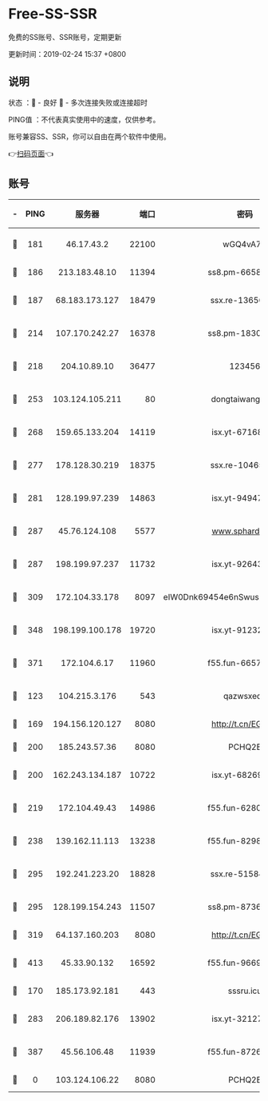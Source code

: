 # Free-SS-SSR

免费的SS账号、SSR账号，定期更新

更新时间：2019-02-24 15:37 +0800

## 说明

状态     ：🙂 - 良好 🙁 - 多次连接失败或连接超时

PING值   ：不代表真实使用中的速度，仅供参考。

账号兼容SS、SSR，你可以自由在两个软件中使用。

👉[扫码页面](https://liesauer.github.io/free-ss-ssr.github.io/)👈

## 账号

|-|PING|服务器|端口|密码|加密方式|区域|
|:----:|:----:|:-----:|-----:|:----:|:----:|:----:|
|🙂|181|46.17.43.2|22100|wGQ4vA7D|aes-256-gcm|RU|
|🙂|186|213.183.48.10|11394|ss8.pm-66583704|rc4-md5|RU|
|🙂|187|68.183.173.127|18479|ssx.re-13656982|aes-256-cfb|US|
|🙂|214|107.170.242.27|16378|ss8.pm-18305798|aes-256-cfb|US|
|🙂|218|204.10.89.10|36477|123456|aes-256-cfb|US|
|🙂|253|103.124.105.211|80|dongtaiwang.com|aes-256-cfb|US|
|🙂|268|159.65.133.204|14119|isx.yt-67168990|aes-256-cfb|SG|
|🙂|277|178.128.30.219|18375|ssx.re-10465888|aes-256-cfb|SG|
|🙂|281|128.199.97.239|14863|isx.yt-94947792|aes-256-cfb|SG|
|🙂|287|45.76.124.108|5577|www.sphard.com|aes-256-cfb|AU|
|🙂|287|198.199.97.237|11732|isx.yt-92643229|aes-256-cfb|US|
|🙂|309|172.104.33.178|8097|eIW0Dnk69454e6nSwuspv9DmS201tQ0D|aes-256-cfb|SG|
|🙂|348|198.199.100.178|19720|isx.yt-91232845|aes-256-cfb|US|
|🙂|371|172.104.6.17|11960|f55.fun-66579166|aes-256-cfb|US|
|🙂|123|104.215.3.176|543|qazwsxedc|aes-256-gcm|JP|
|🙂|169|194.156.120.127|8080|http://t.cn/EGJIyrl|rc4-md5|RU|
|🙂|200|185.243.57.36|8080|PCHQ2E|rc4-md5|US|
|🙂|200|162.243.134.187|10722|isx.yt-68269758|aes-256-cfb|US|
|🙂|219|172.104.49.43|14986|f55.fun-62809242|aes-256-cfb|SG|
|🙂|238|139.162.11.113|13238|f55.fun-82987043|aes-256-cfb|SG|
|🙂|295|192.241.223.20|18828|ssx.re-51584753|aes-256-cfb|US|
|🙂|295|128.199.154.243|11507|ss8.pm-87365089|aes-256-cfb|SG|
|🙂|319|64.137.160.203|8080|http://t.cn/EGJIyrl|rc4-md5|CA|
|🙂|413|45.33.90.132|16592|f55.fun-96694755|aes-256-cfb|US|
|🙁|170|185.173.92.181|443|sssru.icu|rc4-md5|RU|
|🙁|283|206.189.82.176|13902|isx.yt-32127764|aes-256-cfb|SG|
|🙁|387|45.56.106.48|11939|f55.fun-87263738|aes-256-cfb|US|
|🙁|0|103.124.106.22|8080|PCHQ2E|rc4-md5|US|
